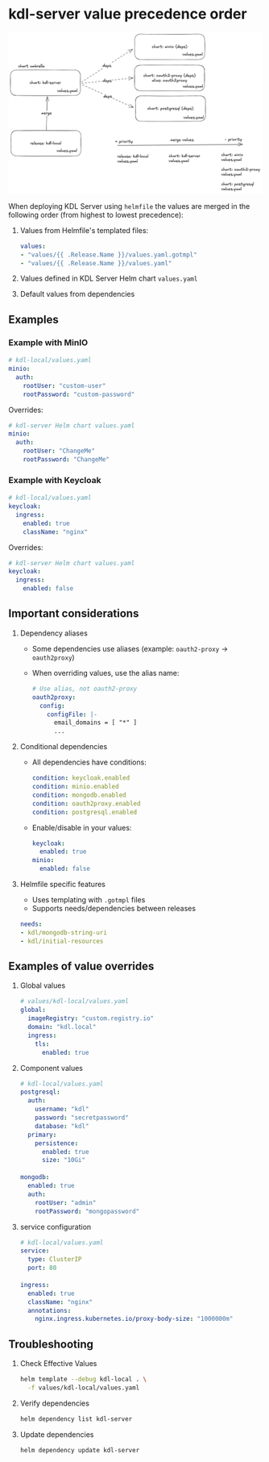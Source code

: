 # kdl-server value precedence order

![helm value precedence](./assets/helm-value-precedence.png)

When deploying KDL Server using `helmfile` the values are merged in the following order (from highest to lowest precedence):

1. Values from Helmfile's templated files:

   ```yaml
   values:
   - "values/{{ .Release.Name }}/values.yaml.gotmpl"
   - "values/{{ .Release.Name }}/values.yaml"
   ```

2. Values defined in KDL Server Helm chart `values.yaml`
3. Default values from dependencies

## Examples

### Example with MinIO

```yaml
# kdl-local/values.yaml
minio:
  auth:
    rootUser: "custom-user"
    rootPassword: "custom-password"
```

Overrides:

```yaml
# kdl-server Helm chart values.yaml
minio:
  auth:
    rootUser: "ChangeMe"
    rootPassword: "ChangeMe"
```

### Example with Keycloak

```yaml
# kdl-local/values.yaml
keycloak:
  ingress:
    enabled: true
    className: "nginx"
```

Overrides:

```yaml
# kdl-server Helm chart values.yaml
keycloak:
  ingress:
    enabled: false
```

## Important considerations

1. Dependency aliases

   * Some dependencies use aliases (example: `oauth2-proxy` -> `oauth2proxy`)
   * When overriding values, use the alias name:

     ```yaml
     # Use alias, not oauth2-proxy
     oauth2proxy:
       config:
         configFile: |-
           email_domains = [ "*" ]
           ...
     ```

2. Conditional dependencies

   * All dependencies have conditions:

     ```yaml
     condition: keycloak.enabled
     condition: minio.enabled
     condition: mongodb.enabled
     condition: oauth2proxy.enabled
     condition: postgresql.enabled
     ```

   * Enable/disable in your values:

     ```yaml
     keycloak:
       enabled: true
     minio:
       enabled: false
     ```

3. Helmfile specific features

   * Uses templating with `.gotmpl` files
   * Supports needs/dependencies between releases

   ```yaml
   needs:
   - kdl/mongodb-string-uri
   - kdl/initial-resources
   ```

## Examples of value overrides

1. Global values

   ```yaml
   # values/kdl-local/values.yaml
   global:
     imageRegistry: "custom.registry.io"
     domain: "kdl.local"
     ingress:
       tls:
         enabled: true
   ```

2. Component values

   ```yaml
   # kdl-local/values.yaml
   postgresql:
     auth:
       username: "kdl"
       password: "secretpassword"
       database: "kdl"
     primary:
       persistence:
         enabled: true
         size: "10Gi"

   mongodb:
     enabled: true
     auth:
       rootUser: "admin"
       rootPassword: "mongopassword"
   ```

3. service configuration

   ```yaml
   # kdl-local/values.yaml
   service:
     type: ClusterIP
     port: 80

   ingress:
     enabled: true
     className: "nginx"
     annotations:
       nginx.ingress.kubernetes.io/proxy-body-size: "1000000m"
   ```

## Troubleshooting

1. Check Effective Values

   ```bash
   helm template --debug kdl-local . \
     -f values/kdl-local/values.yaml
   ```

2. Verify dependencies

   ```bash
   helm dependency list kdl-server
   ```

3. Update dependencies

   ```bash
   helm dependency update kdl-server
   ```
